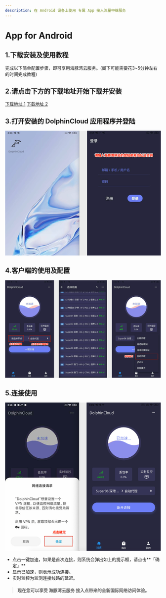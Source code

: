 ```yaml
---
description: 在 Android 设备上使用 专属 App 接入流量中继服务
---
```


# App for Android

## 1.下载安装及使用教程

完成以下简单配置步骤，即可享用海豚湾云服务。\(阁下可能需要花3~5分钟左右的时间完成教程\)

## 2.请点击下方的下载地址开始下载并安装

[下载地址 1](https://oss-hitun.sgp1.cdn.digitaloceanspaces.com/app/DolphinCloud.apk)    [下载地址 2](http://app.hitun.me/DolphinCloud.apk)

## 3.打开安装的 DolphinCloud 应用程序并登陆

![](../../.gitbook/assets/1.png)

## **4.客户端的使用及配置**

![](../../.gitbook/assets/2.png)

## **5.连接使用**

![](../../.gitbook/assets/3.png)

* 点击一键加速，如果是首次连接，则系统会弹出如上的提示框，请点击**「确定」**
* 显示已加速，则表示成功连接。
* 实时监控为监测连接线路的延迟。

> #### 现在您可以享受 海豚湾云服务 接入点带来的全新国际网络访问体验。

